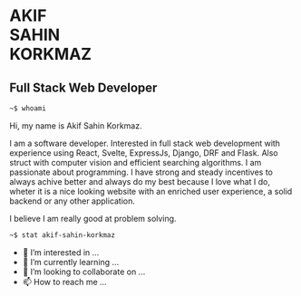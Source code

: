 # AKIF <br> SAHIN <br> KORKMAZ 
## Full Stack Web Developer


```bash
~$ whoami
```

Hi, my name is Akif Sahin Korkmaz. 

I am a software developer. Interested in full stack web development with experience using React, Svelte, ExpressJs, Django, DRF and Flask. 
Also struct with computer vision and efficient searching algorithms. I am passionate about programming. I have strong and steady incentives to always achive better and always do my best because I love what I do, wheter it is a nice looking website with an enriched user experience, a solid backend or any other application. 

I believe I am really good at problem solving.    



```bash
~$ stat akif-sahin-korkmaz 
```



- 👀 I’m interested in ...
- 🌱 I’m currently learning ...
- 💞️ I’m looking to collaborate on ...
- 📫 How to reach me ...

<!---
akifsahinkorkmaz/akifsahinkorkmaz is a ✨ special ✨ repository because its `README.md` (this file) appears on your GitHub profile.
You can click the Preview link to take a look at your changes.
--->

